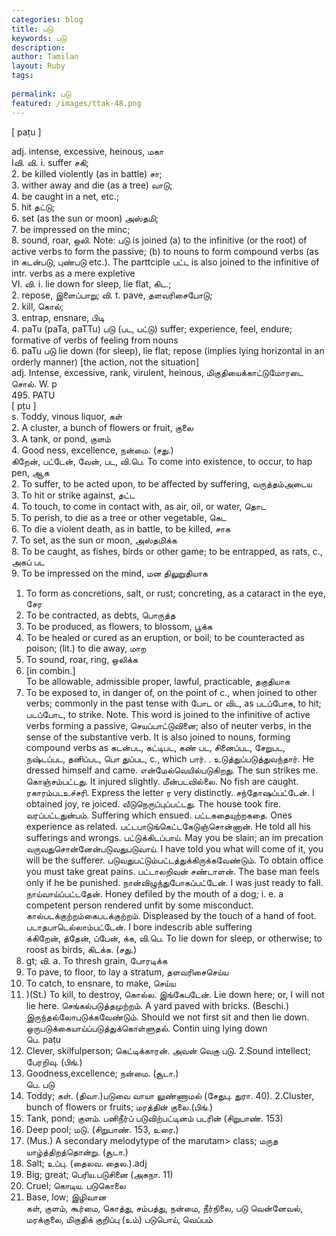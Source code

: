 ```yaml
---
categories: blog
title: படு
keywords: படு
description: 
author: Tamilan
layout: Ruby
tags: 
 
permalink: படு
featured: /images/ttak-48.png
---
```

  
[ paṭu ]  
  
adj. intense, excessive, heinous, மகா  
Iவி. வி. i. suffer சகி;  
2. be killed violently (as in battle) சா;  
3. wither away and die (as a tree) வாடு;  
4. be caught in a net, etc.;  
5. hit தட்டு;  
6. set (as the sun or moon) அஸ்தமி;  
7. be impressed on the minc;  
8. sound, roar, ஒலி. Note: படு is joined (a) to the infinitive (or the root) of active verbs to form the passive; (b) to nouns to form compound verbs (as in கடன்படு, புண்படு etc.). The parttciple பட்ட is also joined to the infinitive of intr. verbs as a mere expletive  
VI. வி. i. lie down for sleep, lie flat, கிட.;  
2. repose, இளைப்பாறு; வி. t. pave, தளவரிசைபோடு;  
2. kill, கொல்;  
3. entrap, ensnare, பிடி  
4. paTu (paTa, paTTu) படு (பட, பட்டு) suffer; experience, feel, endure; formative of verbs of feeling from nouns  
6. paTu படு lie down (for sleep), lie flat; repose (implies lying horizontal in an orderly manner) [the action, not the situation]  
adj. Intense, excessive, rank, virulent, heinous, மிகுதியைக்காட்டுமோரடை சொல். W. p  
495. PATU  
[ pṭu ]  
s. Toddy, vinous liquor, கள்  
2. A cluster, a bunch of flowers or fruit, குலை  
3. A tank, or pond, குளம்  
4. Good ness, excellence, நன்மை. (சது.)  
கிறேன், பட்டேன், வேன், பட, வி.பெ. To come into existence, to occur, to hap pen, ஆக  
2. To suffer, to be acted upon, to be affected by suffering, வருத்தம்அடைய  
3. To hit or strike against, தட்ட  
4. To touch, to come in contact with, as air, oil, or water, தொட  
5. To perish, to die as a tree or other vegetable, கெட  
6. To die a violent death, as in battle, to be killed, சாக  
7. To set, as the sun or moon, அஸ்தமிக்க  
8. To be caught, as fishes, birds or other game; to be entrapped, as rats, c., அகப் பட  
9. To be impressed on the mind, மன திலுறுதியாக  
1. To form as concretions, salt, or rust; concreting, as a cataract in the eye, சேர  
11. To be contracted, as debts, பொருத்த  
12. To be produced, as flowers, to blossom, பூக்க  
13. To be healed or cured as an eruption, or boil; to be counteracted as poison; (lit.) to die away, மாற  
14. To sound, roar, ring, ஒலிக்க  
15. [in combin.]  
To be allowable, admissible proper, lawful, practicable, தகுதியாக  
16. To be exposed to, in danger of, on the point of c., when joined to other verbs; commonly in the past tense with போட or விட, as படப்போக, to hit; படப்போட, to strike. Note. This word is joined to the infinitive of active verbs forming a passive, செயப்பாட்டுவினை; also of neuter verbs, in the sense of the substantive verb. It is also joined to nouns, forming compound verbs as கடன்பட, கட்டிபட, கண் பட, சினைப்பட, சேறுபட, நஷ்டப்பட, தனிப்பட, பொ துப்பட, c., which பார். . உடுத்துப்படுத்துவந்தார். He dressed himself and came. என்மேல்வெயில்படுகிறது. The sun strikes me. கொஞ்சம்பட்டது. It injured slightly. மீன்படவில்லை. No fish are caught. ரகாரம்படஉச்சரி. Express the letter ர very distinctly. சந்தோஷப்பட்டேன். I obtained joy, re joiced. வீடுநெருப்புப்பட்டது. The house took fire. வரப்பட்டதுன்பம். Suffering which ensued. பட்டகதையுற்றகதை. Ones experience as related. பட்டபாடுங்கெட்டகேடுஞ்சொன்னான். He told all his sufferings and wrongs. பட்டுக்கிடப்பாய். May you be slain; an im precation வருவதுசொன்னேன்படுவதுபடுவாய். I have told you what will come of it, you will be the sufferer. படுவதுபட்டும்பட்டத்துக்கிருக்கவேண்டும். To obtain office you must take great pains. பட்டாலறிவன் சண்டாளன். The base man feels only if he be punished. நான்விழுந்துபோகப்பட்டேன். I was just ready to fall. நாய்வாய்ப்பட்டதேன். Honey defiled by the mouth of a dog; i. e. a competent person rendered unfit by some misconduct. கால்படக்குற்றம்கைபடக்குற்றம். Displeased by the touch of a hand of foot. படாதபாடெல்லாம்பட்டேன். I bore indescrib able suffering  
க்கிறேன், த்தேன், ப்பேன், க்க, வி.பெ. To lie down for sleep, or otherwise; to roost as birds, கிடக்க. (சது.)  
2. gt; வி. a. To thresh grain, போரடிக்க  
3. To pave, to floor, to lay a stratum, தளவரிசைசெய்ய  
4. To catch, to ensnare, to make, செய்ய  
6. )(St.) To kill, to destroy, கொல்ல. இங்கேபடேன். Lie down here; or, I will not lie here. செங்கல்படுத்தமுற்றம். A yard paved with bricks. (Beschi.) இருந்தல்லோபடுக்கவேண்டும். Should we not first sit and then lie down. ஒருபடுக்கையாய்ப்படுத்துக்கொள்ளுதல். Contin uing lying down  
பெ. paṭu  
1. Clever, skilfulperson; கெட்டிக்காரன். அவன் வெகு படு. 2.Sound intellect; பேரறிவு. (பிங்.)  
3. Goodness,excellence; நன்மை. (சூடா.)  
பெ. படு  
1. Toddy; கள். (திவா.)படுவை வாயா லுண்ணாமல் (சேதுபு. துரா. 40). 2.Cluster, bunch of flowers or fruits; மரத்தின் குலை.(பிங்.)  
3. Tank, pond; குளம். பனிநீர்ப் படுவிற்பட்டினம் படரின் (சிறுபாண். 153)  
4. Deep pool; மடு. (சிறுபாண். 153, உரை.)  
5. (Mus.) A secondary melodytype of the marutam> class; மருத யாழ்த்திறத்தொன்று. (சூடா.)  
6. Salt; உப்பு. (தைலவ. தைல.).adj  
1. Big; great; பெரிய.படுசினை (அகநா. 11)  
2. Cruel; கொடிய. படுகொலை  
3. Base, low; இழிவான  
கள், குளம், கூர்மை, கொத்து, சம்பத்து, நன்மை, நீர்நிலை, படு வென்னேவல், மரக்குலை, மிகுதிக் குறிப்பு (உம்) படுபொய், வெப்பம்